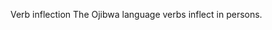 
Verb inflection
The Ojibwa language verbs inflect in persons.































































































































